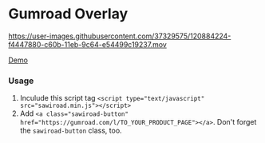 # Gumroad Overlay


https://user-images.githubusercontent.com/37329575/120884224-f4447880-c60b-11eb-9c64-e54499c19237.mov



[Demo](https://sawirstudio.com/gumroad-challenges/2)

### Usage

1. Inculude this script tag
   `<script type="text/javascript" src="sawiroad.min.js"></script>`
2. Add `<a class="sawiroad-button" href="https://gumroad.com/l/TO_YOUR_PRODUCT_PAGE"></a>`. Don't forget the `sawiroad-button` class, too.
